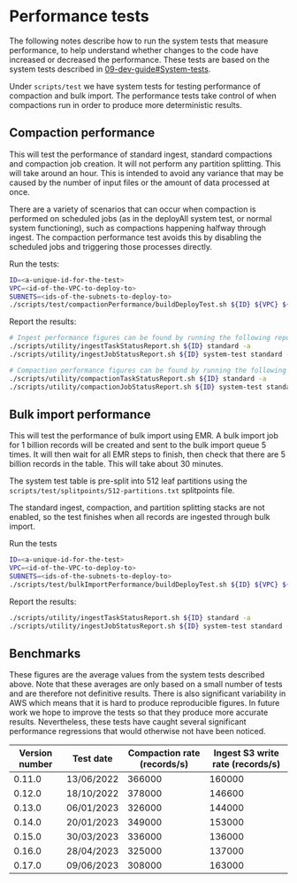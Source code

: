 Performance tests
=================

The following notes describe how to run the system tests that measure performance, to help understand whether changes 
to the code have increased or decreased the performance. These tests are based on the system tests described in
[09-dev-guide#System-tests](09-dev-guide.md#System-tests).

Under `scripts/test` we have system tests for testing performance of compaction and bulk import.
The performance tests take control of when compactions run in order to produce more deterministic results.

## Compaction performance

This will test the performance of standard ingest, standard compactions and compaction job creation. It will not 
perform any partition splitting. This will take around an hour. This is intended to avoid any variance that may be 
caused by the number of input files or the amount of data processed at once.

There are a variety of scenarios that can occur when compaction is performed on scheduled jobs (as in the deployAll 
system test, or normal system functioning), such as compactions happening halfway through ingest. The compaction 
performance test avoids this by disabling the scheduled jobs and triggering those processes directly.

Run the tests:

```bash
ID=<a-unique-id-for-the-test>
VPC=<id-of-the-VPC-to-deploy-to>
SUBNETS=<ids-of-the-subnets-to-deploy-to>
./scripts/test/compactionPerformance/buildDeployTest.sh ${ID} ${VPC} ${SUBNETS}
```

Report the results:

```bash
# Ingest performance figures can be found by running the following reports
./scripts/utility/ingestTaskStatusReport.sh ${ID} standard -a
./scripts/utility/ingestJobStatusReport.sh ${ID} system-test standard -a

# Compaction performance figures can be found by running the following reports
./scripts/utility/compactionTaskStatusReport.sh ${ID} standard -a
./scripts/utility/compactionJobStatusReport.sh ${ID} system-test standard -a
```

## Bulk import performance
This will test the performance of bulk import using EMR. A bulk import job for 1 billion records will be created and 
sent to the bulk import queue 5 times. It will then wait for all EMR steps to finish, then check that there are 
5 billion records in the table. This will take about 30 minutes.

The system test table is pre-split into 512 leaf partitions using the `scripts/test/splitpoints/512-partitions.txt` 
splitpoints file.

The standard ingest, compaction, and partition splitting stacks are not enabled, so the test finishes when all 
records are ingested through bulk import.

Run the tests
```bash
ID=<a-unique-id-for-the-test>
VPC=<id-of-the-VPC-to-deploy-to>
SUBNETS=<ids-of-the-subnets-to-deploy-to>
./scripts/test/bulkImportPerformance/buildDeployTest.sh ${ID} ${VPC} ${SUBNETS}
```

Report the results:
```bash
./scripts/utility/ingestTaskStatusReport.sh ${ID} standard -a
./scripts/utility/ingestJobStatusReport.sh ${ID} system-test standard -a
```

## Benchmarks

These figures are the average values from the system tests described above. Note that these averages are only based on
a small number of tests and are therefore not definitive results. There is also significant variability in AWS which
means that it is hard to produce reproducible figures. In future work we hope to improve the tests so that they produce
more accurate results. Nevertheless, these tests have caught several significant performance regressions that would
otherwise not have been noticed.

| Version number | Test date  | Compaction rate (records/s) | Ingest S3 write rate (records/s) |
|----------------|------------|-----------------------------|----------------------------------|
| 0.11.0         | 13/06/2022 | 366000                      | 160000                           |
| 0.12.0         | 18/10/2022 | 378000                      | 146600                           |
| 0.13.0         | 06/01/2023 | 326000                      | 144000                           |
| 0.14.0         | 20/01/2023 | 349000                      | 153000                           |
| 0.15.0         | 30/03/2023 | 336000                      | 136000                           |
| 0.16.0         | 28/04/2023 | 325000                      | 137000                           |
| 0.17.0         | 09/06/2023 | 308000                      | 163000                           |
